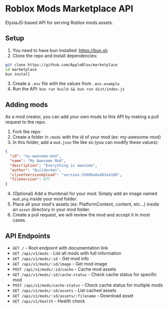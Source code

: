 # Roblox Mods Marketplace API

ElysiaJS-based API for serving Roblox mods assets.

## Setup

1. You need to have bun installed: https://bun.sh
2. Clone the repo and install dependencies:
```bash
git clone https://github.com/AppleBlox/marketplace
cd marketplace
bun install
```
3. Create a `.env` file with the values from `.env.example`
4. Run the API: `bun run build && bun run dist/index.js`

## Adding mods

As a mod creator, you can add your own mods to this API by making a pull request to the repo.

1. Fork the repo
2. Create a folder in `/mods` with the id of your mod (ex: my-awesome-mod)
3. In this folder, add a `mod.json` file like so (you can modify these values):
```json
{
  "id": "my-awesome-mod",
  "name": "My Awesome Mod",
  "description": "Everything is awesome",
  "author": "Builderman",
  "clientVersionUpload": "version-33609a8a482e4108",
  "fileVersion": 677
}
```
4. (Optional) Add a thumbnail for your mod: Simply add an image named `mod.png` inside your mod folder.
5. Place all your mod's assets (ex: PlatformContent, content, etc...) inside an `asset` directory in your mod folder.
6. Create a pull request, we will review the mod and accept it in most cases.


## API Endpoints

- `GET /` - Root endpoint with documentation link
- `GET /api/v1/mods` - List all mods with full information
- `GET /api/v1/mods/:id` - Get mod info
- `GET /api/v1/mods/:id/image` - Get mod image
- `POST /api/v1/mods/:id/cache` - Cache mod assets
- `GET /api/v1/mods/:id/cache-status` - Check cache status for specific mod
- `POST /api/v1/mods/cache-status` - Check cache status for multiple mods
- `GET /api/v1/mods/:id/assets` - List cached assets
- `GET /api/v1/mods/:id/assets/:filename` - Download asset
- `GET /api/v1/health` - Health check